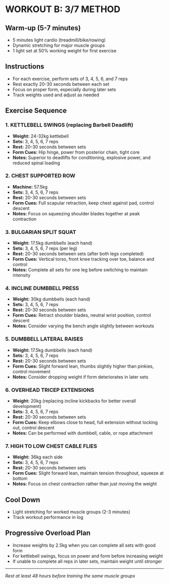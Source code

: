 # WORKOUT B: 3/7 METHOD

## Warm-up (5-7 minutes)
- 5 minutes light cardio (treadmill/bike/rowing)
- Dynamic stretching for major muscle groups
- 1 light set at 50% working weight for first exercise

## Instructions
- For each exercise, perform sets of 3, 4, 5, 6, and 7 reps
- Rest exactly 20-30 seconds between each set
- Focus on proper form, especially during later sets
- Track weights used and adjust as needed

## Exercise Sequence

### 1. KETTLEBELL SWINGS (replacing Barbell Deadlift)
- **Weight:** 24-32kg kettlebell
- **Sets:** 3, 4, 5, 6, 7 reps
- **Rest:** 20-30 seconds between sets
- **Form Cues:** Hip hinge, power from posterior chain, tight core
- **Notes:** Superior to deadlifts for conditioning, explosive power, and reduced spinal loading

### 2. CHEST SUPPORTED ROW
- **Machine:** 57.5kg
- **Sets:** 3, 4, 5, 6, 7 reps
- **Rest:** 20-30 seconds between sets
- **Form Cues:** Full scapular retraction, keep chest against pad, control descent
- **Notes:** Focus on squeezing shoulder blades together at peak contraction

### 3. BULGARIAN SPLIT SQUAT
- **Weight:** 17.5kg dumbbells (each hand)
- **Sets:** 3, 4, 5, 6, 7 reps (per leg)
- **Rest:** 20-30 seconds between sets (after both legs completed)
- **Form Cues:** Vertical torso, front knee tracking over toe, balance and control
- **Notes:** Complete all sets for one leg before switching to maintain intensity

### 4. INCLINE DUMBBELL PRESS
- **Weight:** 30kg dumbbells (each hand)
- **Sets:** 3, 4, 5, 6, 7 reps
- **Rest:** 20-30 seconds between sets
- **Form Cues:** Retract shoulder blades, neutral wrist position, control descent
- **Notes:** Consider varying the bench angle slightly between workouts

### 5. DUMBBELL LATERAL RAISES
- **Weight:** 17.5kg dumbbells (each hand)
- **Sets:** 3, 4, 5, 6, 7 reps
- **Rest:** 20-30 seconds between sets
- **Form Cues:** Slight forward lean, thumbs slightly higher than pinkies, control movement
- **Notes:** Consider dropping weight if form deteriorates in later sets

### 6. OVERHEAD TRICEP EXTENSIONS
- **Weight:** 20kg (replacing incline kickbacks for better overall development)
- **Sets:** 3, 4, 5, 6, 7 reps
- **Rest:** 20-30 seconds between sets
- **Form Cues:** Keep elbows close to head, full extension without locking out, control descent
- **Notes:** Can be performed with dumbbell, cable, or rope attachment

### 7. HIGH TO LOW CHEST CABLE FLIES
- **Weight:** 36kg each side
- **Sets:** 3, 4, 5, 6, 7 reps
- **Rest:** 20-30 seconds between sets
- **Form Cues:** Slight forward lean, maintain tension throughout, squeeze at bottom
- **Notes:** Focus on chest contraction rather than just moving the weight

## Cool Down
- Light stretching for worked muscle groups (2-3 minutes)
- Track workout performance in log

## Progressive Overload Plan
- Increase weights by 2.5kg when you can complete all sets with good form
- For kettlebell swings, focus on power and form before increasing weight
- If unable to complete all reps in later sets, maintain weight until stronger

---

*Rest at least 48 hours before training the same muscle groups*